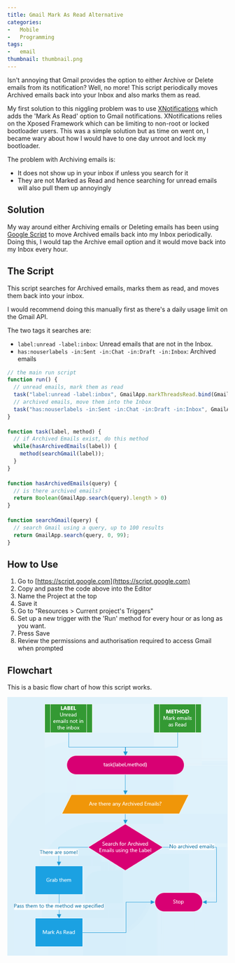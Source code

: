 ```yaml
---
title: Gmail Mark As Read Alternative
categories:
-   Mobile
-   Programming
tags:
-   email
thumbnail: thumbnail.png
---
```


Isn't annoying that Gmail provides the option to either Archive or Delete emails from its notification? Well, no more! This script periodically moves Archived emails back into your Inbox and also marks them as read.

<!-- more -->

My first solution to this niggling problem was to use [XNotifications](https://play.google.com/store/apps/details?id=com.Taptigo.Xposed.XNotifications&hl=en) which adds the 'Mark As Read' option to Gmail notifications. XNotifications relies on the Xposed Framework which can be limiting to non-root or locked bootloader users. This was a simple solution but as time on went on, I became wary about how I would have to one day unroot and lock my bootloader.

The problem with Archiving emails is:

*   It does not show up in your inbox if unless you search for it
*   They are not Marked as Read and hence searching for unread emails will also pull them up annoyingly

## Solution

My way around either Archiving emails or Deleting emails has been using [Google Script](https://www.google.com/script/start/) to move Archived emails back into my Inbox periodically. Doing this, I would tap the Archive email option and it would move back into my Inbox every hour.

## The Script

This script searches for Archived emails, marks them as read, and moves them back into your inbox.

I would recommend doing this manually first as there's a daily usage limit on the Gmail API.

The two tags it searches are:

*   `label:unread -label:inbox`: Unread emails that are not in the Inbox.
*   `has:nouserlabels -in:Sent -in:Chat -in:Draft -in:Inbox`: Archived emails

```javascript
// the main run script
function run() {
  // unread emails, mark them as read
  task("label:unread -label:inbox", GmailApp.markThreadsRead.bind(GmailApp));
  // archived emails, move them into the Inbox
  task("has:nouserlabels -in:Sent -in:Chat -in:Draft -in:Inbox", GmailApp.moveThreadsToInbox.bind(GmailApp));
}

function task(label, method) {
  // if Archived Emails exist, do this method
  while(hasArchivedEmails(label)) {
    method(searchGmail(label));
  }
}

function hasArchivedEmails(query) {
  // is there archived emails?
  return Boolean(GmailApp.search(query).length > 0)
}

function searchGmail(query) {
  // search Gmail using a query, up to 100 results
  return GmailApp.search(query, 0, 99);
}
```

## How to Use

1.  Go to [https://script.google.com](https://script.google.com)
2.  Copy and paste the code above into the Editor
3.  Name the Project at the top
4.  Save it
5.  Go to "Resources > Current project's Triggers"
6.  Set up a new trigger with the 'Run' method for every hour or as long as you want.
7.  Press Save
8.  Review the permissions and authorisation  required to access Gmail when prompted

## Flowchart

This is a basic flow chart of how this script works.

[![Flowchart](flowchart.PNG)](flowchart.PNG)
